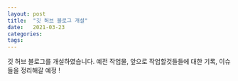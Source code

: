 ```yaml
---
layout: post
title:  "깃 허브 블로그 개설"
date:   2021-03-23
categories: 
tags:
---
```


깃 허브 블로그를 개설하였습니다. 예전 작업물, 앞으로 작업할것들들에 대한 기록, 이슈들을 정리해갈 예정 !
